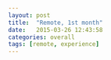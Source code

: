 ```yaml
---
layout: post
title:  "Remote, 1st month"
date:   2015-03-26 12:43:58
categories: overall
tags: [remote, experience]
---
```

